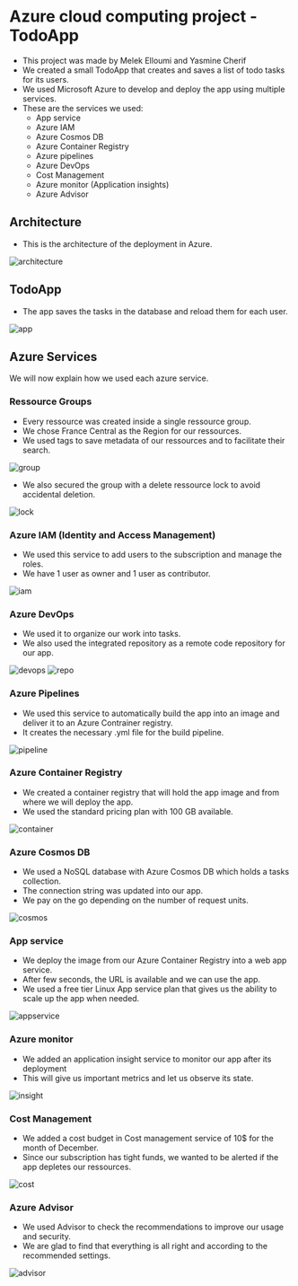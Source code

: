 # Azure cloud computing project - TodoApp

- This project was made by Melek Elloumi and Yasmine Cherif
- We created a small TodoApp that creates and saves a list of todo tasks for its users.
- We used Microsoft Azure to develop and deploy the app using multiple services.
- These are the services we used:
    - App service
    - Azure IAM
    - Azure Cosmos DB
    - Azure Container Registry
    - Azure pipelines
    - Azure DevOps
    - Cost Management
    - Azure monitor (Application insights)
    - Azure Advisor

## Architecture

- This is the architecture of the deployment in Azure.

![architecture](images/architecture.png)

## TodoApp

- The app saves the tasks in the database and reload them for each user.

![app](images/todoapp.jpg)

## Azure Services
We will now explain how we used each azure service.

### Ressource Groups
- Every ressource was created inside a single ressource group.
- We chose France Central as the Region for our ressources.
- We used tags to save metadata of our ressources and to facilitate their search. 

![group](images/ressourcegroup.jpg)
- We also secured the group with a delete ressource lock to avoid accidental deletion.

![lock](images/lock.jpg)

### Azure IAM (Identity and Access Management)
- We used this service to add users to the subscription and manage the roles.
- We have 1 user as owner and 1 user as contributor.

![iam](images/iam.jpg)

### Azure DevOps
- We used it to organize our work into tasks.
- We also used the integrated repository as a remote code repository for our app.

![devops](images/devops.jpg)
![repo](images/repos.jpg)

### Azure Pipelines
- We used this service to automatically build the app into an image and deliver it to an Azure Contrainer registry.
- It creates the necessary .yml file for the build pipeline.

![pipeline](images/pipeline.jpg)

### Azure Container Registry
- We created a container registry that will hold the app image and from where we will deploy the app.
- We used the standard pricing plan with 100 GB available.

![container](images/container.jpg)

### Azure Cosmos DB
- We used a NoSQL database with Azure Cosmos DB which holds a tasks collection.
- The connection string was updated into our app.
- We pay on the go depending on the number of request units.

![cosmos](images/cosmos.jpg)

### App service 
- We deploy the image from our Azure Container Registry into a web app service.
- After few seconds, the URL is available and we can use the app.
- We used a free tier Linux App service plan that gives us the ability to scale up the app when needed.
 
![appservice](images/appservice.png)

### Azure monitor 
- We added an application insight service to monitor our app after its deployment
- This will give us important metrics and let us observe its state.
 
![insight](images/insight.jpg)

### Cost Management
- We added a cost budget in Cost management service of 10$ for the month of December.
- Since our subscription has tight funds, we wanted to be alerted if the app depletes our ressources.
 
![cost](images/cost.jpg)

### Azure Advisor
- We used Advisor to check the recommendations to improve our usage and security.
- We are glad to find that everything is all right and according to the recommended settings.
 
![advisor](images/advisor.jpg)